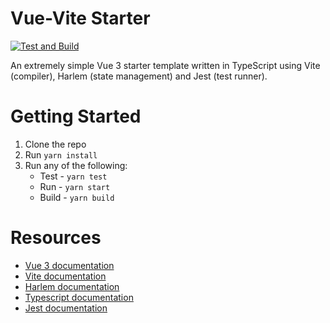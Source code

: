 # Vue-Vite Starter
[![Test and Build](https://github.com/andrewcourtice/vue-vite-starter/actions/workflows/test-and-build.yml/badge.svg)](https://github.com/andrewcourtice/vue-vite-starter/actions/workflows/test-and-build.yml)

 An extremely simple Vue 3 starter template written in TypeScript using Vite (compiler), Harlem (state management) and Jest (test runner).

 # Getting Started

 1. Clone the repo
 2. Run `yarn install`
 3. Run any of the following:
    - Test - `yarn test`
    - Run - `yarn start`
    - Build - `yarn build`

 # Resources
 - [Vue 3 documentation](https://v3.vuejs.org)
 - [Vite documentation](https://vitejs.dev)
 - [Harlem documentation](https://harlemjs.com)
 - [Typescript documentation](https://www.typescriptlang.org)
 - [Jest documentation](https://jestjs.io)
